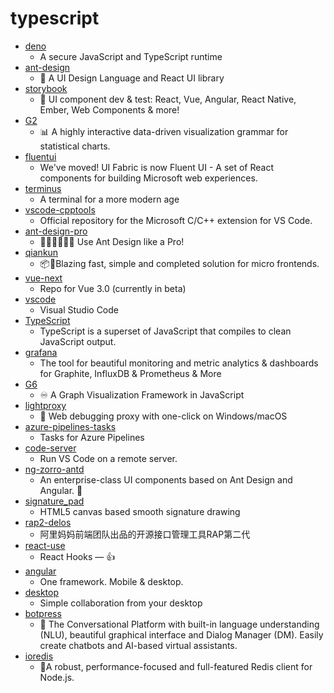 # typescript
- [deno](https://github.com/denoland/deno)
  - A secure JavaScript and TypeScript runtime
- [ant-design](https://github.com/ant-design/ant-design)
  - 🌈 A UI Design Language and React UI library
- [storybook](https://github.com/storybookjs/storybook)
  - 📓 UI component dev & test: React, Vue, Angular, React Native, Ember, Web Components & more!
- [G2](https://github.com/antvis/G2)
  - 📊 A highly interactive data-driven visualization grammar for statistical charts.
- [fluentui](https://github.com/microsoft/fluentui)
  - We've moved! UI Fabric is now Fluent UI - A set of React components for building Microsoft web experiences.
- [terminus](https://github.com/Eugeny/terminus)
  - A terminal for a more modern age
- [vscode-cpptools](https://github.com/microsoft/vscode-cpptools)
  - Official repository for the Microsoft C/C++ extension for VS Code.
- [ant-design-pro](https://github.com/ant-design/ant-design-pro)
  - 👨🏻‍💻👩🏻‍💻 Use Ant Design like a Pro!
- [qiankun](https://github.com/umijs/qiankun)
  - 📦🚀Blazing fast, simple and completed solution for micro frontends.
- [vue-next](https://github.com/vuejs/vue-next)
  - Repo for Vue 3.0 (currently in beta)
- [vscode](https://github.com/microsoft/vscode)
  - Visual Studio Code
- [TypeScript](https://github.com/microsoft/TypeScript)
  - TypeScript is a superset of JavaScript that compiles to clean JavaScript output.
- [grafana](https://github.com/grafana/grafana)
  - The tool for beautiful monitoring and metric analytics & dashboards for Graphite, InfluxDB & Prometheus & More
- [G6](https://github.com/antvis/G6)
  - ♾ A Graph Visualization Framework in JavaScript
- [lightproxy](https://github.com/alibaba/lightproxy)
  - 💎 Web debugging proxy with one-click on Windows/macOS
- [azure-pipelines-tasks](https://github.com/microsoft/azure-pipelines-tasks)
  - Tasks for Azure Pipelines
- [code-server](https://github.com/cdr/code-server)
  - Run VS Code on a remote server.
- [ng-zorro-antd](https://github.com/NG-ZORRO/ng-zorro-antd)
  - An enterprise-class UI components based on Ant Design and Angular. 🐜
- [signature_pad](https://github.com/szimek/signature_pad)
  - HTML5 canvas based smooth signature drawing
- [rap2-delos](https://github.com/thx/rap2-delos)
  - 阿里妈妈前端团队出品的开源接口管理工具RAP第二代
- [react-use](https://github.com/streamich/react-use)
  - React Hooks — 👍
- [angular](https://github.com/angular/angular)
  - One framework. Mobile & desktop.
- [desktop](https://github.com/desktop/desktop)
  - Simple collaboration from your desktop
- [botpress](https://github.com/botpress/botpress)
  - 🤖 The Conversational Platform with built-in language understanding (NLU), beautiful graphical interface and Dialog Manager (DM). Easily create chatbots and AI-based virtual assistants.
- [ioredis](https://github.com/luin/ioredis)
  - 🚀A robust, performance-focused and full-featured Redis client for Node.js.
